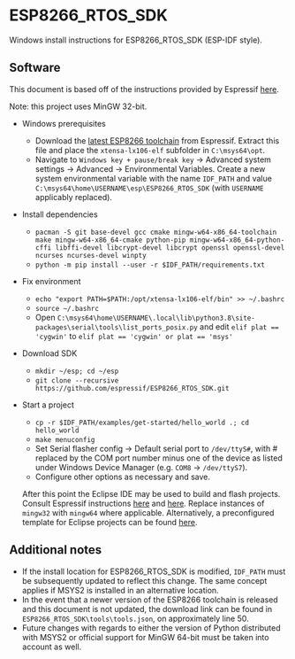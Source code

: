 # ESP8266_RTOS_SDK

Windows install instructions for ESP8266_RTOS_SDK (ESP-IDF style).

## Software

This document is based off of the instructions provided by Espressif [here](https://docs.espressif.com/projects/esp8266-rtos-sdk/en/latest/get-started/).

Note: this project uses MinGW 32-bit.

- Windows prerequisites
  - Download the [latest ESP8266 toolchain](https://dl.espressif.com/dl/xtensa-lx106-elf-gcc8_4_0-esp-2020r3-win32.zip) from Espressif. Extract this file and place the `xtensa-lx106-elf` subfolder in `C:\msys64\opt`.
  - Navigate to `Windows key + pause/break key` -> Advanced system settings -> Advanced -> Environmental Variables. Create a new system environmental variable with the name `IDF_PATH` and value `C:\msys64\home\USERNAME\esp\ESP8266_RTOS_SDK` (with `USERNAME` applicably replaced).
- Install dependencies
  - `pacman -S git base-devel gcc cmake mingw-w64-x86_64-toolchain make mingw-w64-x86_64-cmake python-pip mingw-w64-x86_64-python-cffi libffi-devel libcrypt-devel libcrypt openssl openssl-devel ncurses ncurses-devel winpty`
  - `python -m pip install --user -r $IDF_PATH/requirements.txt`
- Fix environment
  - `echo "export PATH=$PATH:/opt/xtensa-lx106-elf/bin" >> ~/.bashrc`
  - `source ~/.bashrc`
  - Open `C:\msys64\home\USERNAME\.local\lib\python3.8\site-packages\serial\tools\list_ports_posix.py` and edit `elif plat == 'cygwin'` to `elif plat == 'cygwin' or plat == 'msys'`
- Download SDK
  - `mkdir ~/esp; cd ~/esp`
  - `git clone --recursive https://github.com/espressif/ESP8266_RTOS_SDK.git`
- Start a project
  - `cp -r $IDF_PATH/examples/get-started/hello_world .; cd hello_world`
  - `make menuconfig`
  - Set Serial flasher config -> Default serial port to `/dev/ttyS#`, with # replaced by the COM port number minus one of the device as listed under Windows Device Manager (e.g. `COM8` -> `/dev/ttyS7`).
  - Configure other options as necessary and save.

  After this point the Eclipse IDE may be used to build and flash projects. Consult Espressif instructions [here](https://docs.espressif.com/projects/esp8266-rtos-sdk/en/latest/get-started/eclipse-setup.html) and [here](https://docs.espressif.com/projects/esp8266-rtos-sdk/en/latest/get-started/eclipse-setup-windows.html). Replace instances of `mingw32` with `mingw64` where applicable. Alternatively, a preconfigured template for Eclipse projects can be found [here](https://github.com/notabucketofspam/esp8266-eclipse-template).

## Additional notes

- If the install location for ESP8266_RTOS_SDK is modified, `IDF_PATH` must be subsequently updated to reflect this change. The same concept applies if MSYS2 is installed in an alternative location.
- In the event that a newer version of the ESP8266 toolchain is released and this document is not updated, the download link can be found in `ESP8266_RTOS_SDK\tools\tools.json`, on approximately line 50.
- Future changes with regards to either the version of Python distributed with MSYS2 or official support for MinGW 64-bit must be taken into account as well.
